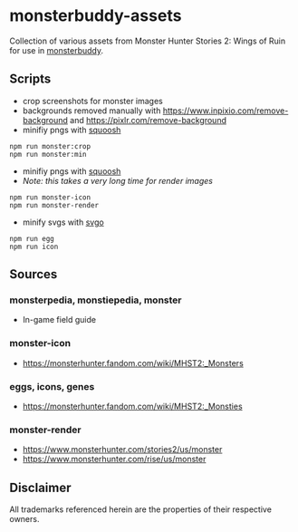 # monsterbuddy-assets

Collection of various assets from Monster Hunter Stories 2: Wings of Ruin for use in [monsterbuddy](https://github.com/te1/monsterbuddy).


## Scripts

- crop screenshots for monster images
- backgrounds removed manually with https://www.inpixio.com/remove-background and https://pixlr.com/remove-background
- minifiy pngs with [squoosh](https://github.com/GoogleChromeLabs/squoosh)                                       
```
npm run monster:crop
npm run monster:min
```

- minifiy pngs with [squoosh](https://github.com/GoogleChromeLabs/squoosh)                                       
- *Note: this takes a very long time for render images* 
```
npm run monster-icon
npm run monster-render
```

- minify svgs with [svgo](https://github.com/svg/svgo)                                                                 
```
npm run egg
npm run icon
```


## Sources

### monsterpedia, monstiepedia, monster
- In-game field guide

### monster-icon
- https://monsterhunter.fandom.com/wiki/MHST2:_Monsters

### eggs, icons, genes
- https://monsterhunter.fandom.com/wiki/MHST2:_Monsties

### monster-render
- https://www.monsterhunter.com/stories2/us/monster
- https://www.monsterhunter.com/rise/us/monster


## Disclaimer

All trademarks referenced herein are the properties of their respective owners.
